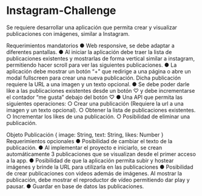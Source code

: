 # Instagram-Challenge
Se requiere desarrollar una aplicación que permita crear y visualizar publicaciones con imágenes,
similar a Instagram.

Requerimientos mandatorios
● Web responsive, se debe adaptar a diferentes pantallas.
● Al iniciar la aplicación debe traer la lista de publicaciones existentes y mostrarlas de forma
vertical similar a instagram, permitiendo hacer scroll para ver las siguientes publicaciones.
● La aplicación debe mostrar un botón “+” que redirige a una página o abre un modal
fullscreen para crear una nueva publicación. Dicha publicación requiere la URL a una
imagen y un texto opcional.
● Se debe poder darle like a las publicaciones existentes desde un botón ♡ y debe
incrementarse el contador “me gusta” debajo del botón ♡
● Una API que permita las siguientes operaciones:
○ Crear una publicación (Requiere la url a una imagen y un texto opcional).
○ Obtener la lista de publicaciones existentes.
○ Incrementar los likes de una publicación.
○ Posibilidad de eliminar una publicación.

Objeto Publicación
{
image: String,
text: String,
likes: Number
}
Requerimientos opcionales
● Posibilidad de cambiar el texto de la publicación.
● Al implementar el proyecto e iniciarlo, se crean automáticamente 3 publicaciones que se
visualizan desde el primer acceso a la app.
● Posibilidad de que la aplicación permita subir y hostear imágenes y brinde la URL para
utilizarla en las publicaciones
● Posibilidad de crear publicaciones con videos además de imágenes. Al mostrar la
publicación, debe mostrar el reproductor de vídeo permitiendo dar play y pausar.
● Guardar en base de datos las publicaciones.

